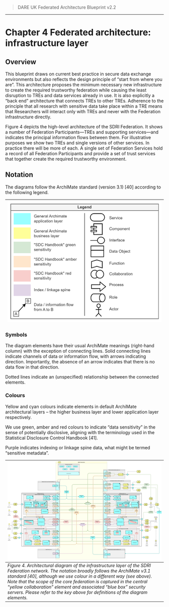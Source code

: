 > DARE UK Federated Architecture Blueprint  v2.2
----

# Chapter 4 Federated architecture: infrastructure layer
## Overview

This blueprint draws on current best practice in secure data exchange environments but also reflects the design principle of “start from where you are”. This architecture proposes the minimum necessary new infrastructure to create the required trustworthy federation while causing the least disruption to TREs and data services already in use. It is also explicitly a “back end” architecture that connects TREs to other TREs. Adherence to the principle that all research with sensitive data take place within a TRE means that Researchers will interact only with TREs and never with the Federation infrastructure directly.

Figure 4 depicts the high-level architecture of the SDRI Federation. It shows a number of Federation Participants—TREs and supporting services—and indicates the principal information flows between them. For illustrative purposes we show two TREs and single versions of other services. In practice there will be more of each. A single set of Federation Services hold a record of all Federation Participants and provide a set of trust services that together create the required trustworthy environment.

## Notation
The diagrams follow the ArchiMate standard (version 3.1) [40] according to the following legend.

| ![Legend](../assets/images/federation-2-legend.png) |
| ---- |


### Symbols
The diagram elements have their usual ArchiMate meanings (right-hand column) with the exception of connecting lines.
Solid connecting lines indicate channels of data or information flow, with arrows indicating direction. Importantly, the absence of an arrow indicates that there is no data flow in that direction.

Dotted lines indicate an (unspecified) relationship between the connected elements. 

### Colours

Yellow and cyan colours indicate elements in default ArchiMate architectural layers – the higher business layer and lower application layer respectively.

We use green, amber and red colours to indicate “data sensitivity” in the sense of potentially disclosive, aligning with the terminology used in the Statistical Disclosure Control Handbook [41].

Purple indicates indexing or linkage spine data, what might be termed “sensitive metadata”.

| [![Architecture](../assets/images/federation-2-TRE_Federation_v2.0.jpg)](../assets/images/federation-2-TRE_Federation_v2.0.jpg) |
| ---- |
| _Figure 4. Architectural diagram of the infrastructure layer of the SDRI Federation network. The notation broadly follows the ArchiMate v3.1 standard [40], although we use colour in a different way (see above). Note that the scope of the core federation is captured in the central “yellow collaboration” element and associated “blue box” security servers. Please refer to the key above for definitions of the diagram elements._ |



